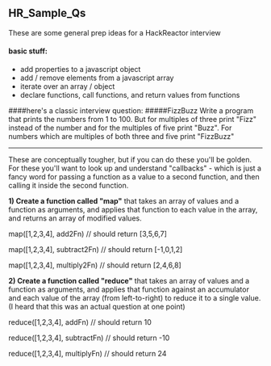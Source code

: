 ## HR_Sample_Qs
These are some general prep ideas for a HackReactor interview


#### basic stuff:

* add properties to a javascript object
* add / remove elements from a javascript array
* iterate over an array / object
* declare functions, call functions, and return values from functions

####here's a classic interview question:
#####FizzBuzz
Write a program that prints the numbers from 1 to 100. But for multiples of three print "Fizz" instead of the number and for the multiples of five print "Buzz". For numbers which are multiples of both three and five print "FizzBuzz"


---

These are conceptually tougher, but if you can do these you'll be golden. For these you'll want to look up and understand "callbacks" - which is just a fancy word for passing a function as a value to a second function, and then calling it inside the second function.



**1) Create a function called "map"** that takes an array of values and a function as arguments,  and applies that function to each value in the array, and returns an array of modified values.

map([1,2,3,4], add2Fn) // should return [3,5,6,7]

map([1,2,3,4], subtract2Fn) // should return [-1,0,1,2]

map([1,2,3,4], multiply2Fn) // should return [2,4,6,8]


**2) Create a function called "reduce"** that takes an array of values and a function as arguments,  and applies that function against an accumulator and each value of the array (from left-to-right) to reduce it to a single value. (I heard that this was an actual question at one point)

reduce([1,2,3,4], addFn) // should return 10

reduce([1,2,3,4], subtractFn) // should return -10

reduce([1,2,3,4], multiplyFn) // should return 24
